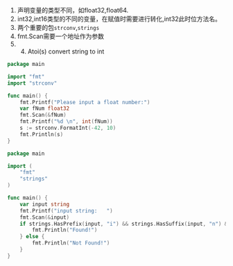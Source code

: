 1. 声明变量的类型不同，如float32,float64.
2. int32,int16类型的不同的变量，在赋值时需要进行转化,int32此时位方法名。
3. 两个重要的包`strconv`,`strings`
4. fmt.Scan需要一个地址作为参数
5. 4. Atoi(s) convert string to int

```go
package main

import "fmt"
import "strconv"

func main() {
	fmt.Printf("Please input a float number:")
	var fNum float32
	fmt.Scan(&fNum)
	fmt.Printf("%d \n", int(fNum))
	s := strconv.FormatInt(-42, 10)
	fmt.Println(s)
}

```


```go
package main

import (
	"fmt"
	"strings"
)

func main() {
	var input string
	fmt.Printf("input string:   ")
	fmt.Scan(&input)
	if strings.HasPrefix(input, "i") && strings.HasSuffix(input, "n") && strings.Contains(input,"a") {
		fmt.Println("Found!")
	} else {
		fmt.Println("Not Found!")
	}
}

```

